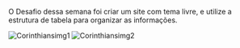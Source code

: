 O Desafio dessa semana foi criar um site com tema livre, e utilize a estrutura de tabela para organizar as informações.


![Corinthiansimg1](https://github.com/gustaavoosantos/Desafio-11-e-12/assets/163207767/6d128cbc-09a3-4cfa-a98c-761315191c00)
![Corinthiansimg2](https://github.com/gustaavoosantos/Desafio-11-e-12/assets/163207767/9876632a-dfd8-4f50-be88-6a4459a7e134)
